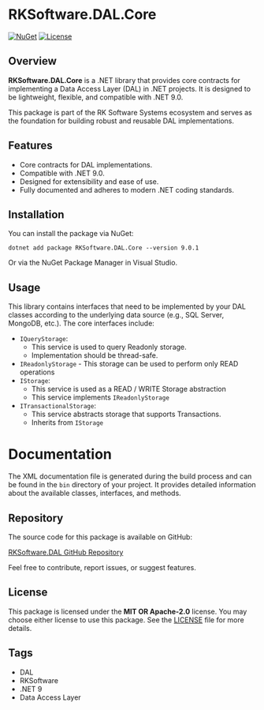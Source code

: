 # RKSoftware.DAL.Core

[![NuGet](https://img.shields.io/nuget/v/RKSoftware.DAL.Core.svg)](https://www.nuget.org/packages/RKSoftware.DAL.Core/)
[![License](https://img.shields.io/badge/license-MIT%20OR%20Apache--2.0-blue.svg)](https://opensource.org/licenses)

## Overview

**RKSoftware.DAL.Core** is a .NET library that provides core contracts for implementing a Data Access Layer (DAL) in .NET projects. It is designed to be lightweight, flexible, and compatible with .NET 9.0.

This package is part of the RK Software Systems ecosystem and serves as the foundation for building robust and reusable DAL implementations.

## Features

- Core contracts for DAL implementations.
- Compatible with .NET 9.0.
- Designed for extensibility and ease of use.
- Fully documented and adheres to modern .NET coding standards.

## Installation

You can install the package via NuGet:

```
dotnet add package RKSoftware.DAL.Core --version 9.0.1
```

Or via the NuGet Package Manager in Visual Studio.

## Usage

This library contains interfaces that need to be implemented by your DAL classes according to the underlying data source (e.g., SQL Server, MongoDB, etc.). The core interfaces include:
- `IQueryStorage`:
  - This service is used to query Readonly storage.
  - Implementation should be thread-safe.
- `IReadonlyStorage` - This storage can be used to perform only READ operations
- `IStorage`:
  - This service is used as a READ / WRITE Storage abstraction
  - This service implements `IReadonlyStorage`
- `ITransactionalStorage`:
  - This service abstracts storage that supports Transactions.
  - Inherits from `IStorage`

# Documentation

The XML documentation file is generated during the build process and can be found in the `bin` directory of your project. It provides detailed information about the available classes, interfaces, and methods.

## Repository

The source code for this package is available on GitHub:

[RKSoftware.DAL GitHub Repository](https://github.com/rk-software-systems/rk-dal)

Feel free to contribute, report issues, or suggest features.

## License

This package is licensed under the **MIT OR Apache-2.0** license. You may choose either license to use this package. See the [LICENSE](https://opensource.org/licenses) file for more details.


## Tags

- DAL
- RKSoftware
- .NET 9
- Data Access Layer